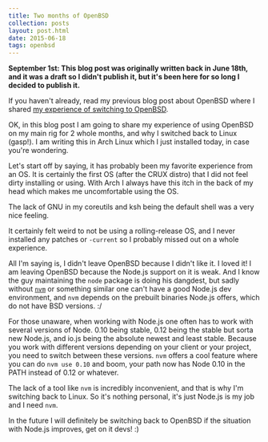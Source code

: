 ```yaml
---
title: Two months of OpenBSD
collection: posts
layout: post.html
date: 2015-06-18
tags: openbsd
---
```


**September 1st: This blog post was originally written back in June 18th, and it
was a draft so I didn't publish it, but it's been here for so long I decided to
publish it.**

If you haven't already, read my previous blog post about OpenBSD where I shared
[my experience of switching to OpenBSD][sto].

[sto]: http://blog.greduan.com/2015-04-19-mstobfi.html

OK, in this blog post I am going to share my experience of using OpenBSD on my
main rig for 2 whole months, and why I switched back to Linux (gasp!).  I am
writing this in Arch Linux which I just installed today, in case you're
wondering.

Let's start off by saying, it has probably been my favorite experience from an
OS.  It is certainly the first OS (after the CRUX distro) that I did not feel
dirty installing or using.  With Arch I always have this itch in the back of my
head which makes me uncomfortable using the OS.

The lack of GNU in my coreutils and ksh being the default shell was a very nice
feeling.

It certainly felt weird to not be using a rolling-release OS, and I never
installed any patches or `-current` so I probably missed out on a whole
experience.

All I'm saying is, I didn't leave OpenBSD because I didn't like it.  I loved it!
I am leaving OpenBSD because the Node.js support on it is weak.  And I know the
guy maintaining the `node` package is doing his dangdest, but sadly without
[`nvm`][nvm] or something similar one can't have a good Node.js dev environment,
and `nvm` depends on the prebuilt binaries Node.js offers, which do not have
BSD versions. :/

[nvm]: https://github.com/creationix/nvm

For those unaware, when working with Node.js one often has to work with several
versions of Node.  0.10 being stable, 0.12 being the stable but sorta new
Node.js, and io.js being the absolute newest and least stable.  Because you work
with different versions depending on your client or your project, you need to
switch between these versions.  `nvm` offers a cool feature where you can do
`nvm use 0.10` and boom, your path now has Node 0.10 in the PATH instead of 0.12
or whatever.

The lack of a tool like `nvm` is incredibly inconvenient, and that is why I'm
switching back to Linux.  So it's nothing personal, it's just Node.js is my job
and I need `nvm`.

<!--
> TODO: Add link to blog post I haven't written yet. :P

Back to OpenBSD, I have written a blog post that will surely be of interest to
any Linux person thinking about switching or that are in the process of
switching.  It covers some of the questions that I myself had when switching.
-->

In the future I will definitely be switching back to OpenBSD if the situation
with Node.js improves, get on it devs! :)
